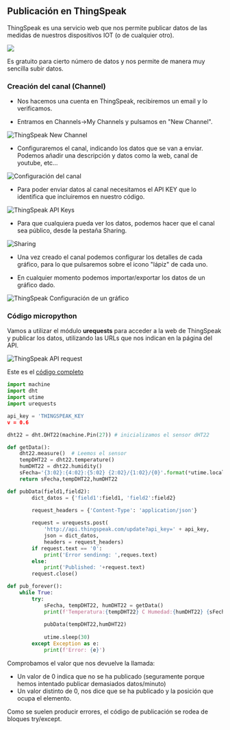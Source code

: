 ## Publicación en ThingSpeak

ThingSpeak es una servicio web que nos permite publicar datos de las medidas de nuestros dispositivos IOT (o de cualquier otro).

![](./images/ThingSpeak1.png)

Es gratuito para cierto número de datos y nos permite de manera muy sencilla subir datos.

### Creación del canal (Channel)

* Nos hacemos una cuenta en ThingSpeak, recibiremos un email y lo verificamos.

* Entramos en Channels->My Channels y pulsamos en "New Channel".

![ThingSpeak New Channel](./images/ThingSpeakNewChannel.png)

* Configuraremos el canal, indicando los datos que se van a enviar. Podemos añadir una descripción y datos como la web, canal de youtube, etc...

![Configuración del canal](./images/ThingSpeakConfiguracionCanal.png)

* Para poder enviar datos al canal necesitamos el API KEY que lo identifica que incluiremos en nuestro código.

![ThingSpeak API Keys](./images/ThingSpeakAPIKeys.png)

* Para que cualquiera pueda ver los datos, podemos hacer que el canal sea público, desde la pestaña Sharing.

![Sharing](./images/ThingSpeakCanalPublico.png)

* Una vez creado el canal podemos configurar los detalles de cada gráfico, para lo que pulsaremos sobre el icono "lápiz" de cada uno.

* En cualquier momento podemos importar/exportar los datos de un gráfico dado.



![ThingSpeak Configuración de un gráfico](./images/ThingSpeakConfiguracionGrafico.png)

### Código micropython 

Vamos a utilizar el módulo **urequests** para acceder a la web de ThingSpeak y publicar los datos, utilizando las URLs que nos indican en la página del API.

![ThingSpeak API request](./images/ThingSpeakImport-Export.png)

Este es el [código completo](https://raw.githubusercontent.com/javacasm/CursoMicropython/master/codigo/test_thingspeak/test_thingspeak.py)

```python
import machine
import dht
import utime
import urequests

api_key = 'THINGSPEAK_KEY
v = 0.6

dht22 = dht.DHT22(machine.Pin(27)) # inicializamos el sensor dHT22

def getData():
    dht22.measure()  # Leemos el sensor
    tempDHT22 = dht22.temperature()
    humDHT22 = dht22.humidity()
    sFecha='{3:02}:{4:02}:{5:02} {2:02}/{1:02}/{0}'.format(*utime.localtime())
    return sFecha,tempDHT22,humDHT22

def pubData(field1,field2):
        dict_datos = {'field1':field1, 'field2':field2}
        
        request_headers = {'Content-Type': 'application/json'}

        request = urequests.post(
            'http://api.thingspeak.com/update?api_key=' + api_key,
            json = dict_datos,
            headers = request_headers)
        if request.text == '0':
            print('Error sendinng: ',reques.text)
        else:
            print('Published: '+request.text)
        request.close()

def pub_forever():
    while True:
        try:
            sFecha, tempDHT22, humDHT22 = getData() 
            print(f'Temperatura:{tempDHT22} C Humedad:{humDHT22} {sFecha}')
            
            pubData(tempDHT22,humDHT22)
            
            utime.sleep(30)
        except Exception as e:
            print(f'Error: {e}')

```

Comprobamos el valor que nos devuelve la llamada:

* Un valor de 0 indica que no se ha publicado (seguramente porque hemos intentado publicar demasiados datos/minuto)
* Un valor distinto de 0, nos dice que se ha publicado y la posición que ocupa el elemento.

Como se suelen producir errores, el código de publicación se rodea de bloques try/except.

